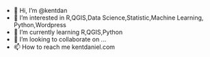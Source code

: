 - 👋 Hi, I’m @kentdan
- 👀 I’m interested in R,QGIS,Data Science,Statistic,Machine Learning, Python,Wordpress
- 🌱 I’m currently learning R,QGIS,Python
- 💞️ I’m looking to collaborate on ...
- 📫 How to reach me kentdaniel.com

<!---
kentdan/kentdan is a ✨ special ✨ repository because its `README.md` (this file) appears on your GitHub profile.
You can click the Preview link to take a look at your changes.
--->
